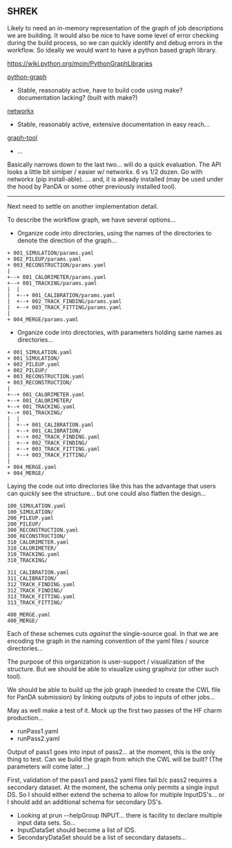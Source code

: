 SHREK
---
Likely to need an in-memory representation of the graph of job descriptions we are building.  It would also be nice to have some level of error checking during the build process, so we can quickly identify and debug errors in the workflow.  So ideally we would want to have a python based graph library.

https://wiki.python.org/moin/PythonGraphLibraries

[python-graph](https://github.com/Shoobx/python-graph)
- Stable, reasonably active, have to build code using make? documentation lacking?  (built with make?)

[networkx](https://networkx.org/)
- Stable, reasonably active, extensive documentation in easy reach...

[graph-tool](https://graph-tool.skewed.de/)
- ... 

Basically narrows down to the last two... will do a quick evaluation.  The API looks a little bit simlper / easier w/ networkx.  6 vs 1/2 dozen.  Go with networkx (pip install-able).
... and, it is already installed (may be used under the hood by PanDA or some other previously installed tool).

---

Next need to settle on another implementation detail.

To describe the workflow graph, we have several options...

- Organize code into directories, using the names of the directories to denote the direction of the graph...

```
+ 001_SIMULATION/params.yaml
+ 002_PILEUP/params.yaml
+ 003_RECONSTRUCTION/params.yaml
|
+--+ 001_CALORIMETER/params.yaml
+--+ 001_TRACKING/params.yaml
|  |
|  +--+ 001_CALIBRATION/params.yaml
|  +--+ 002_TRACK_FINDING/params.yaml
|  +--+ 003_TRACK_FITTING/params.yaml
|
+ 004_MERGE/params.yaml                   
```

- Organize code into directories, with parameters holding same names as directories...

```
+ 001_SIMULATION.yaml
+ 001_SIMULATION/
+ 002_PILEUP.yaml
+ 002_PILEUP/
+ 003_RECONSTRUCTION.yaml
+ 003_RECONSTRUCTION/
|
+--+ 001_CALORIMETER.yaml
+--+ 001_CALORIMETER/
+--+ 001_TRACKING.yaml
+--+ 001_TRACKING/
|  |
|  +--+ 001_CALIBRATION.yaml
|  +--+ 001_CALIBRATION/
|  +--+ 002_TRACK_FINDING.yaml
|  +--+ 002_TRACK_FINDING/
|  +--+ 003_TRACK_FITTING.yaml
|  +--+ 003_TRACK_FITTING/
|
+ 004_MERGE.yaml                   
+ 004_MERGE/
```

Laying the code out into directories like this has the advantage that users can quickly see the structure... but one could also flatten the design...

```
100_SIMULATION.yaml
100_SIMULATION/
200_PILEUP.yaml
200_PILEUP/
300_RECONSTRUCTION.yaml
300_RECONSTRUCTION/
310_CALORIMETER.yaml
310_CALORIMETER/
310_TRACKING.yaml
310_TRACKING/

311_CALIBRATION.yaml
311_CALIBRATION/
312_TRACK_FINDING.yaml
312_TRACK_FINDING/
313_TRACK_FITTING.yaml
313_TRACK_FITTING/

400_MERGE.yaml                   
400_MERGE/
```

Each of these schemes cuts *against* the single-source goal.  In that we are encoding the graph in the naming convention of the yaml files / source directories...

The purpose of this organization is user-support / visualization of the structure.  But we should be able to visualize using graphviz (or other such tool).  

We should be able to build up the job graph (needed to create the CWL file for PanDA submission) by linking outputs of jobs to inputs of other jobs...

May as well make a test of it.  Mock up the first two passes of the HF charm production...
- runPass1.yaml
- runPass2.yaml

Output of pass1 goes into input of pass2...  at the moment, this is the only thing to test.  Can we build the graph from which the CWL will be built?  (The parameters will come later...)  

First, validation of the pass1 and pass2 yaml files fail b/c pass2 requires a secondary dataset.  At the moment, the schema only permits a single input DS.  So I should either extend the schema to allow for multiple InputDS's...  or I should add an additional schema for secondary DS's.

- Looking at prun --helpGroup INPUT...  there is facility to declare multiple input data sets.  So... 
- InputDataSet should become a list of IDS.
- SecondaryDataSet should be a list of secondary datasets...

